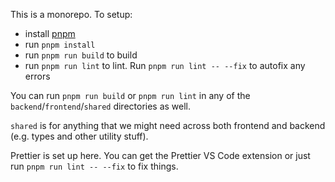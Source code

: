 This is a monorepo. To setup:

- install [pnpm](https://pnpm.io/)
- run `pnpm install`
- run `pnpm run build` to build
- run `pnpm run lint` to lint. Run `pnpm run lint -- --fix` to autofix any errors

You can run `pnpm run build` or `pnpm run lint` in any of the `backend`/`frontend`/`shared` directories as well.

`shared` is for anything that we might need across both frontend and backend (e.g. types and other utility stuff).

Prettier is set up here. You can get the Prettier VS Code extension or just run `pnpm run lint -- --fix` to fix things.

